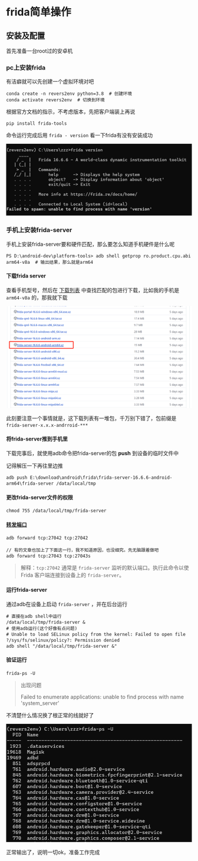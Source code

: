 # frida简单操作

## 安装及配置

首先准备一台root过的安卓机

### pc上安装frida

有洁癖就可以先创建一个虚拟环境对吧

```shell
conda create -n revers2env python=3.8  # 创建环境
conda activate revers2env  # 切换到环境
```

根据官方文档的指示，不考虑版本，先把客户端装上再说

```she
pip install frida-tools
```

命令运行完成后用 `frida - version` 看一下frida有没有安装成功

![image-20250201223743837](images/image-20250201223743837.png)

### 手机上安装frida-server

手机上安装frida-server要和硬件匹配，那么要怎么知道手机硬件是什么呢

``````
PS D:\android-dev\platform-tools> adb shell getprop ro.product.cpu.abi
arm64-v8a  # 输出结果，那么就是arm64
``````

#### 下载frida server

查看手机型号，然后在 [下载列表](https://github.com/frida/frida/releases) 中查找匹配的包进行下载，比如我的手机是`arm64-v8a` 的，那我就下载

![image-20250201221352214](images/image-20250201221352214.png)

此刻要注意一个事情就是，这下载列表有一堆包，千万别下错了，包前缀是 `frida-server-x.x.x-andrroid-***`

#### 将frida-server推到手机里

下载完事后，就使用adb命令把frida-server的包 **push** 到设备的临时文件中

记得解压一下再往里边推

```shell
adb push E:\download\android\frida\frida-server-16.6.6-android-arm64\frida-server /data/local/tmp
```

#### 更改frida-server文件的权限

```shell
chmod 755 /data/local/tmp/frida-server
```

#### [转发端口](https://juejin.cn/post/7363078360786485287)

```she
adb forward tcp:27042 tcp:27042

// 有的文章也加上了下面这一行，我不知道原因，也没细究。先无脑跟着做吧
adb forward tcp:27043 tcp:27043s
```

> 解释：`tcp:27042` 通常是 `frida-server` 监听的默认端口。执行此命令以使 Frida 客户端连接到设备上的 `frida-server`。

#### 运行frida-server

通过adb在设备上启动 `frida-server` ，并在后台运行

```shell
# 直接在adb shell中运行
/data/local/tmp/frida-server &
# 使用adb运行(这个好像有点问题)
# Unable to load SELinux policy from the kernel: Failed to open file ?/sys/fs/selinux/policy?: Permission denied
adb shell "/data/local/tmp/frida-server &"
```

#### 验证运行

```shell
frida-ps -U
```

> 出现问题
>
> Failed to enumerate applications: unable to find process with name 'system_server'

不清楚什么情况换了根正常的线就好了

![image-20250202181927030](images/image-20250202181927030.png)

正常输出了，说明一切ok，准备工作完成
